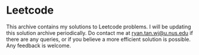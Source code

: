 # Leetcode
This archive contains my solutions to Leetcode problems.
I will be updating this solution archive periodically.
Do contact me at ryan.tan.wj@u.nus.edu if there are any queries, or if you believe a more efficient solution is possible. Any feedback is welcome.
